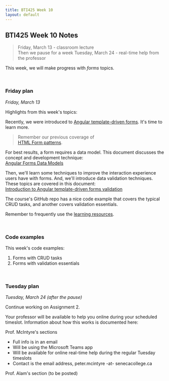```yaml
---
title: BTI425 Week 10
layout: default
---
```


## BTI425 Week 10 Notes

> Friday, March 13 - classroom lecture  
> Then we pause for a week
> Tuesday, March 24 - real-time help from the professor 

This week, we will make progress with *forms* topics.  

<br>

### Friday plan

*Friday, March 13* 

Highlights from this week's topics: 

Recently, we were introduced to [Angular template-driven forms](angular-forms-intro). It's time to learn more. 

> Remember our previous coverage of  
> [HTML Form patterns](html-form-patterns). 

For best results, a form requires a data model. This document discusses the concept and development technique:  
[Angular Forms Data Models](angular-forms-data)

Then, we'll learn some techniques to improve the interaction experience users have with forms. And, we'll introduce data validation techniques. These topics are covered in this document:  
[Introduction to Angular template-driven forms validation](angular-forms-validation-intro)

The course's GitHub repo has a nice code example that covers the typical CRUD tasks, and another covers validation essentials. 

Remember to frequently use the [learning resources](/resources).

<br>

### Code examples

This week's code examples:
1. Forms with CRUD tasks
1. Forms with validation essentials

<br>

### Tuesday plan

*Tuesday, March 24 (after the pause)* 

Continue working on Assignment 2. 

Your professor will be available to help you online during your scheduled timeslot. Information about how this works is documented here:  

Prof. McIntyre's sections 
* Full info is in an email 
* Will be using the Microsoft Teams app 
* Will be available for online real-time help during the regular Tuesday timeslots 
* Contact is the email address, peter.mcintyre -at- senecacollege.ca

Prof. Alam's section (to be posted)

<br>
